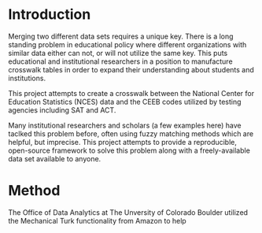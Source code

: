 # Introduction
Merging two different data sets requires a unique key. There is a long standing problem in educational policy where different organizations with similar data
either can not, or will not utilize the same key. This puts educational and institutional researchers in a position to manufacture crosswalk tables in order to expand their understanding about students and institutions. 

This project attempts to create a crosswalk between the National Center for Education Statistics (NCES) data and the CEEB codes utilized by testing agencies including SAT and ACT. 

Many institutional researchers and scholars (a few examples here) have taclked this problem before, often using fuzzy matching methods which are helpful, but imprecise.  This project attempts to provide a reproducible, open-source framework to solve this problem along with a freely-available data set available to anyone.

# Method

The Office of Data Analytics at The Unversity of Colorado Boulder utilized the Mechanical Turk functionality from Amazon to help
